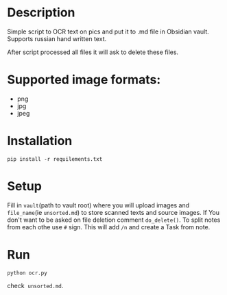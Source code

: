 # Description
Simple script to OCR text on pics and put it to .md file in Obsidian vault.
Supports russian hand written text.

After script processed all files it will ask to delete these files.

# Supported image formats:
- png
- jpg
- jpeg

# Installation
```
pip install -r requilements.txt
```

# Setup
Fill in ```vault```(path to vault root) where you will upload images and ```file_name```(ie ```unsorted.md```) to store scanned texts and source images.
If You don't want to be asked on file deletion comment ```do_delete()```.
To split notes from each othe use ```#``` sign. This will add ```/n``` and create a Task from note.

# Run 

```
python ocr.py
```
check  ```unsorted.md```.
